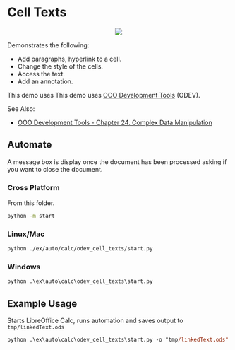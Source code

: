 # Cell Texts

<p align="center">
<img src="https://user-images.githubusercontent.com/4193389/204042072-637c86d5-5045-44e4-8cac-f499f73a8dec.png">
</p>

Demonstrates the following:

- Add paragraphs, hyperlink to a cell.
- Change the style of the cells.
- Access the text.
- Add an annotation.

This demo uses This demo uses [OOO Development Tools] (ODEV).

See Also:

- [OOO Development Tools - Chapter 24. Complex Data Manipulation](https://python-ooo-dev-tools.readthedocs.io/en/latest/odev/part4/chapter24.html)

## Automate

A message box is display once the document has been processed asking if you want to close the document.

### Cross Platform

From this folder.

```sh
python -m start
```

### Linux/Mac

```sh
python ./ex/auto/calc/odev_cell_texts/start.py
```

### Windows

```ps
python .\ex\auto\calc\odev_cell_texts\start.py
```

## Example Usage

Starts LibreOffice Calc, runs automation and saves output to `tmp/linkedText.ods`

```ps
python .\ex\auto\calc\odev_cell_texts\start.py -o "tmp/linkedText.ods"
```

[OOO Development Tools]: https://python-ooo-dev-tools.readthedocs.io/en/latest/
